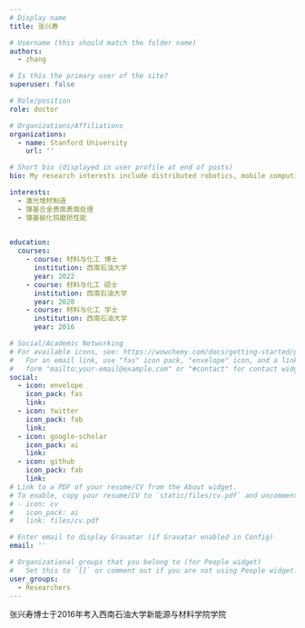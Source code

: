 ```yaml
---
# Display name
title: 张兴寿

# Username (this should match the folder name)
authors:
  - zhang

# Is this the primary user of the site?
superuser: false

# Role/position
role: doctor

# Organizations/Affiliations
organizations:
  - name: Stanford University
    url: ''

# Short bio (displayed in user profile at end of posts)
bio: My research interests include distributed robotics, mobile computing and programmable matter.

interests:
  - 激光增材制造
  - 镍基合金表面表面处理
  - 镍基碳化钨磨损性能
  

education:
  courses:
    - course: 材料与化工 博士
      institution: 西南石油大学
      year: 2022
    - course: 材料与化工 硕士
      institution: 西南石油大学
      year: 2020
    - course: 材料与化工 学士
      institution: 西南石油大学
      year: 2016

# Social/Academic Networking
# For available icons, see: https://wowchemy.com/docs/getting-started/page-builder/#icons
#   For an email link, use "fas" icon pack, "envelope" icon, and a link in the
#   form "mailto:your-email@example.com" or "#contact" for contact widget.
social:
  - icon: envelope
    icon_pack: fas
    link: 
  - icon: twitter
    icon_pack: fab
    link: 
  - icon: google-scholar
    icon_pack: ai
    link: 
  - icon: github
    icon_pack: fab
    link: 
# Link to a PDF of your resume/CV from the About widget.
# To enable, copy your resume/CV to `static/files/cv.pdf` and uncomment the lines below.
# - icon: cv
#   icon_pack: ai
#   link: files/cv.pdf

# Enter email to display Gravatar (if Gravatar enabled in Config)
email: ''

# Organizational groups that you belong to (for People widget)
#   Set this to `[]` or comment out if you are not using People widget.
user_groups:
  - Researchers
---
```


张兴寿博士于2016年考入西南石油大学新能源与材料学院学院

